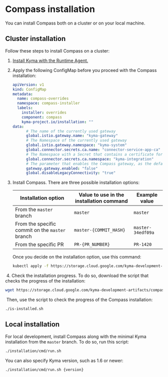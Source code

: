 # Compass installation

You can install Compass both on a cluster or on your local machine.

## Cluster installation

Follow these steps to install Compass on a cluster:

1. [Install Kyma with the Runtime Agent.](https://kyma-project.io/docs/master/components/runtime-agent#installation-installation)
2. Apply the following ConfigMap before you proceed with the Compass installation:

    ```yaml
    apiVersion: v1
    kind: ConfigMap
    metadata:
      name: compass-overrides
      namespace: compass-installer
      labels:
        installer: overrides
        component: compass
        kyma-project.io/installation: ""
    data:
          # The name of the currently used gateway
          global.istio.gateway.name: "kyma-gateway"
          # The Namespace of the currently used gateway
          global.istio.gateway.namespace: "kyma-system"
          global.connector.secrets.ca.name: "connector-service-app-ca"
          # The Namespace with a Secret that contains a certificate for the Connector Service
          global.connector.secrets.ca.namespace: "kyma-integration"
          # The parameter that enables the Compass gateway, as the default Kyma gateway is disabled in this installation mode
          gateway.gateway.enabled: "false"
          global.disableLegacyConnectivity: "true"
    ```

3. Install Compass. ​There are three possible installation options:

    | Installation option     	| Value to use in the installation command   	| Example value          	|
    |-------------------------	|-------------------	|-------------------------	|
    | From the `master` branch 	| `master`          	| `master`                	|
    | From the specific commit on the `master` branch 	| `master-{COMMIT_HASH}` 	| `master-34edf09a` 	|
    | From the specific PR       	| `PR-{PR_NUMBER}`         	| `PR-1420`     	|

    Once you decide on the installation option, use this command:
    ```bash
    kubectl apply -f https://storage.cloud.google.com/kyma-development-artifacts/compass/{INSTALLATION_OPTION}/compass-installer.yaml
    ```
​
4. Check the installation progress. To do so, download the script that checks the progress of the installation:
```bash
wget https://storage.cloud.google.com/kyma-development-artifacts/compass/{INSTALLATION_OPTION}/is-installed.sh && chmod +x ./is-installed.sh
```
​
Then, use the script to check the progress of the Compass installation:
```bash
./is-installed.sh
```

## Local installation

For local development, install Compass along with the minimal Kyma installation from the `master` branch. To do so, run this script:
```bash
./installation/cmd/run.sh
```

You can also specify Kyma version, such as 1.6 or newer:
```bash
./installation/cmd/run.sh {version}
```
